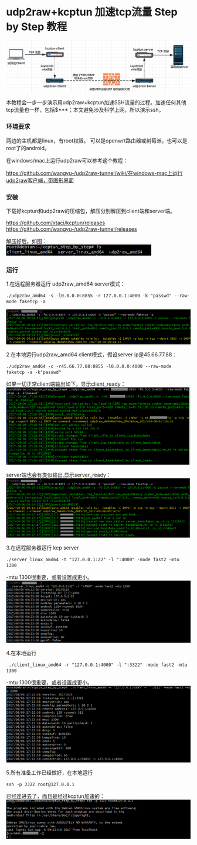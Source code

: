 # udp2raw+kcptun 加速tcp流量 Step by Step 教程
![image](kcptun_step_by_step/Capture00.PNG)

本教程会一步一步演示用udp2raw+kcptun加速SSH流量的过程。加速任何其他tcp流量也一样，包括$\*\*\*；本文避免涉及科学上网，所以演示ssh。

### 环境要求
两边的主机都是linux，有root权限。 可以是openwrt路由器或树莓派，也可以是root了的android。

在windows/mac上运行udp2raw可以参考这个教程：

https://github.com/wangyu-/udp2raw-tunnel/wiki/在windows-mac上运行udp2raw客户端，带图形界面


### 安装
下载好kcptun和udp2raw的压缩包，解压分别解压到client端和server端。

https://github.com/xtaci/kcptun/releases
https://github.com/wangyu-/udp2raw-tunnel/releases

解压好后，如图：
![image](kcptun_step_by_step/Capture0.PNG)

### 运行
1.在远程服务器运行 udp2raw_amd64 server模式：
```
./udp2raw_amd64 -s -l0.0.0.0:8855 -r 127.0.0.1:4000 -k "passwd" --raw-mode faketcp -a
```
![image](kcptun_step_by_step/Capture.PNG)

2.在本地运行udp2raw_amd64 client模式，假设server ip是45.66.77.88：
```
./udp2raw_amd64 -c -r45.66.77.88:8855 -l0.0.0.0:4000 --raw-mode faketcp -a -k"passwd"
```
如果一切正常client端输出如下，显示client_ready：
![image](kcptun_step_by_step/Capture2.PNG)

server端也会有类似输出,显示server_ready：
![image](kcptun_step_by_step/Capture3.PNG)

3.在远程服务器运行 kcp server


```
./server_linux_amd64 -t "127.0.0.1:22" -l ":4000" -mode fast2 -mtu 1300
```
-mtu 1300很重要，或者设置成更小。
![image](kcptun_step_by_step/Capture6.PNG)

4.在本地运行 


```
 ./client_linux_amd64 -r "127.0.0.1:4000" -l ":3322" -mode fast2 -mtu 1300
```
-mtu 1300很重要，或者设置成更小。
![image](kcptun_step_by_step/Capture7.PNG)

5.所有准备工作已经做好，在本地运行
```
ssh -p 3322 root@127.0.0.1
```
已经连进去了，而且是经过kcptun加速的：
![image](kcptun_step_by_step/Capture8.PNG)
